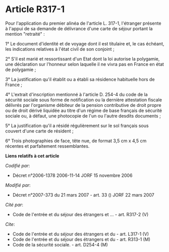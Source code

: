 # Article R317-1

Pour l'application du premier alinéa de l'article L. 317-1, l'étranger présente à l'appui de sa demande de délivrance d'une
carte de séjour portant la mention "retraité" :

1° Le document d'identité et de voyage dont il est titulaire et, le cas échéant, les indications relatives à l'état civil de
son conjoint ;

2° S'il est marié et ressortissant d'un Etat dont la loi autorise la polygamie, une déclaration sur l'honneur selon laquelle
il ne vivra pas en France en état de polygamie ;

3° La justification qu'il établit ou a établi sa résidence habituelle hors de France ;

4° L'extrait d'inscription mentionné à l'article D. 254-4 du code de la sécurité sociale sous forme de notification ou la
dernière attestation fiscale délivrés par l'organisme débiteur de la pension contributive de droit propre ou de droit dérivé
liquidée au titre d'un régime de base français de sécurité sociale ou, à défaut, une photocopie de l'un ou l'autre desdits
documents ;

5° La justification qu'il a résidé régulièrement sur le sol français sous couvert d'une carte de résident ;

6° Trois photographies de face, tête nue, de format 3,5 cm x 4,5 cm récentes et parfaitement ressemblantes.

**Liens relatifs à cet article**

_Codifié par_:

  - Décret n°2006-1378 2006-11-14 JORF 15 novembre 2006

_Modifié par_:

  - Décret n°2007-373 du 21 mars 2007 - art. 33 () JORF 22 mars 2007

_Cité par_:

  - Code de l'entrée et du séjour des étrangers et ... - art. R317-2 (V)

_Cite_:

  - Code de l'entrée et du séjour des étrangers et du  - art. L317-1 (V)
  - Code de l'entrée et du séjour des étrangers et du  - art. R313-1 (M)
  - Code de la sécurité sociale. - art. D254-4 (M)
